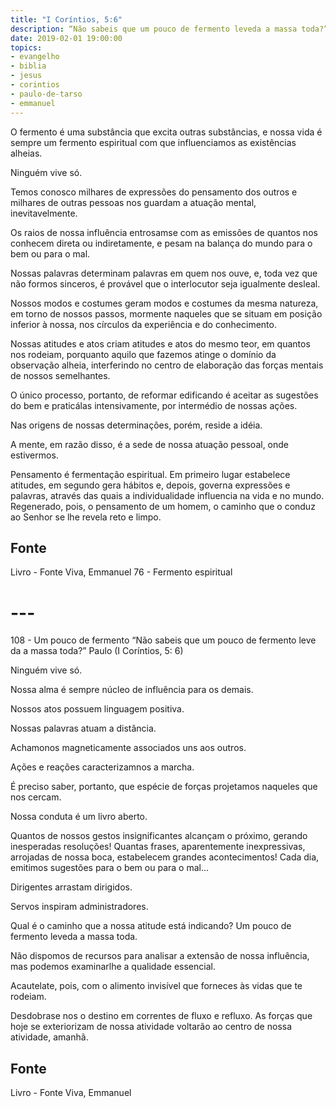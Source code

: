 ```yaml
---
title: "I Coríntios, 5:6"
description: “Não sabeis que um pouco de fermento leveda a massa toda?” Paulo
date: 2019-02-01 19:00:00
topics: 
- evangelho
- biblia
- jesus
- corintios
- paulo-de-tarso
- emmanuel
---
```


O fermento é uma substância que excita outras substâncias, e nossa vida é
sempre um fermento espiritual com que influenciamos as existências alheias.

Ninguém vive só.

Temos conosco milhares de expressões do pensamento dos outros e
milhares de outras pessoas nos guardam a atuação mental, inevitavelmente.

Os raios de nossa influência entrosam­se com as emissões de quantos nos
conhecem direta ou indiretamente, e pesam na balança do mundo para o bem ou para
o mal.

Nossas palavras determinam palavras em quem nos ouve, e, toda vez que
não formos sinceros, é provável que o interlocutor seja igualmente desleal.

Nossos modos e costumes geram modos e costumes da mesma natureza, em
torno de nossos passos, mormente naqueles que se situam em posição inferior à
nossa, nos círculos da experiência e do conhecimento.

Nossas atitudes e atos criam atitudes e atos do mesmo teor, em quantos nos
rodeiam, porquanto aquilo que fazemos atinge o domínio da observação alheia,
interferindo no centro de elaboração das forças mentais de nossos semelhantes.

O único processo, portanto, de reformar edificando é aceitar as sugestões do
bem e praticá­las intensivamente, por intermédio de nossas ações.

Nas origens de nossas determinações, porém, reside a idéia.

A mente, em razão disso, é a sede de nossa atuação pessoal, onde
estivermos.

Pensamento é fermentação espiritual. Em primeiro lugar estabelece
atitudes, em segundo gera hábitos e, depois, governa expressões e palavras, através
das quais a individualidade influencia na vida e no mundo. Regenerado, pois, o
pensamento de um homem, o caminho que o conduz ao Senhor se lhe revela reto e
limpo.

## Fonte
Livro - Fonte Viva, Emmanuel
76 - Fermento espiritual

# ---

108 - Um pouco de fermento
“Não sabeis que um pouco de fermento leve da a massa toda?”
Paulo (I Coríntios, 5: 6)

Ninguém vive só.

Nossa alma é sempre núcleo de influência para os demais.

Nossos atos possuem linguagem positiva.

Nossas palavras atuam a distância.

Achamo­nos magneticamente associados uns aos outros.

Ações e reações caracterizam­nos a marcha.

É preciso saber, portanto, que espécie de forças projetamos naqueles que
nos cercam.

Nossa conduta é um livro aberto.

Quantos de nossos gestos insignificantes alcançam o próximo, gerando
inesperadas resoluções!
Quantas frases, aparentemente inexpressivas, arrojadas de nossa boca,
estabelecem grandes acontecimentos!
Cada dia, emitimos sugestões para o bem ou para o mal...

Dirigentes arrastam dirigidos.

Servos inspiram administradores.

Qual é o caminho que a nossa atitude está indicando?
Um pouco de fermento leveda a massa toda.

Não dispomos de recursos para analisar a extensão de nossa influência, mas
podemos examinar­lhe a qualidade essencial.

Acautela­te, pois, com o alimento invisível que forneces às vidas que te
rodeiam.

Desdobra­se­ nos o destino em correntes de fluxo e refluxo. As forças que
hoje se exteriorizam de nossa atividade voltarão ao centro de nossa atividade,
amanhã.

## Fonte
Livro - Fonte Viva, Emmanuel  

